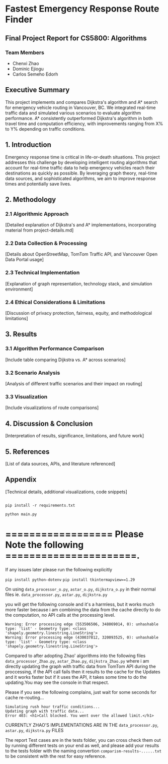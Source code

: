 # Fastest Emergency Response Route Finder
## Final Project Report for CS5800: Algorithms

### Team Members
- Chenxi Zhao
- Dominic Ejiogu
- Carlos Semeho Edorh


## Executive Summary
This project implements and compares Dijkstra's algorithm and A* search for emergency vehicle routing in Vancouver, BC. We integrated real-time traffic data and simulated various scenarios to evaluate algorithm performance. A* consistently outperformed Dijkstra's algorithm in both travel time and computation efficiency, with improvements ranging from X% to Y% depending on traffic conditions.

## 1. Introduction
Emergency response time is critical in life-or-death situations. This project addresses this challenge by developing intelligent routing algorithms that account for real-time traffic data to help emergency vehicles reach their destinations as quickly as possible. By leveraging graph theory, real-time data sources, and sophisticated algorithms, we aim to improve response times and potentially save lives.

## 2. Methodology
### 2.1 Algorithmic Approach
[Detailed explanation of Dijkstra's and A* implementations, incorporating material from project-details.md]

### 2.2 Data Collection & Processing
[Details about OpenStreetMap, TomTom Traffic API, and Vancouver Open Data Portal usage]

### 2.3 Technical Implementation
[Explanation of graph representation, technology stack, and simulation environment]

### 2.4 Ethical Considerations & Limitations
[Discussion of privacy protection, fairness, equity, and methodological limitations]

## 3. Results
### 3.1 Algorithm Performance Comparison
[Include table comparing Dijkstra vs. A* across scenarios]

### 3.2 Scenario Analysis
[Analysis of different traffic scenarios and their impact on routing]

### 3.3 Visualization
[Include visualizations of route comparisons]

## 4. Discussion & Conclusion
[Interpretation of results, significance, limitations, and future work]

## 5. References
[List of data sources, APIs, and literature referenced]

## Appendix
[Technical details, additional visualizations, code snippets]


```

pip install -r requirements.txt

python main.py

```


# ================== Please Note the following ======================.


If any issues later please run the following explicitly

`pip install python-dotenv`
`pip install tkintermapview==1.29`



On using `data_processor_o.py`, `astar_o.py`, `dijkstra_o.py` in their normal files ie. `data_processor.py`, `astar.py`, `dijkstra.py`

you will get the following console and it's a harmless, but it works much more faster because i am combining the data from the cache
directly to do the computation, no API calls at the processing level.

```
Warning: Error processing edge (553506506, 348069014, 0): unhashable type: 'list' - Geometry type: <class 'shapely.geometry.linestring.LineString'>
Warning: Error processing edge (430037812, 320093525, 0): unhashable type: 'list' - Geometry type: <class 'shapely.geometry.linestring.LineString'>

```

Compared to after adopting Zhao' algorithms into the following files `data_processor_Zhao.py`, `astar_Zhao.py`, `dijkstra_Zhao.py`   where i am directly updating the graph with traffic data from TomTom API during the proccessing, if the API call fails then it results to the cache for the Updates and it works faster but if it uses the API, it takes some time to do the updating.You may see the console in that respect.


Please if you see the following complains, just wait for some seconds for cache re-routing...

```
Simulating rush hour traffic conditions...
Updating graph with traffic data...
Error 403: <h1>Call blocked. You went over the allowed limit.</h1>
```


CURRENTLY ZHAO'S IMPLEMENTATIONS ARE IN THE  `data_processor.py`, `astar.py`, `dijkstra.py` FILES


The report Test cases are in the tests folder, you can cross check them out by running
different tests on your end as well, and please add your results to the tests folder
with the naming convertion `comparism-results-......txt`  to be consistent with the rest for easy reference. 